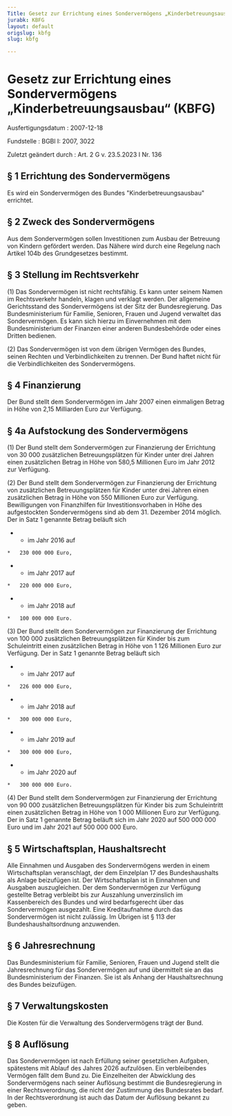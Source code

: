 ```yaml
---
Title: Gesetz zur Errichtung eines Sondervermögens „Kinderbetreuungsausbau“
jurabk: KBFG
layout: default
origslug: kbfg
slug: kbfg

---
```


# Gesetz zur Errichtung eines Sondervermögens „Kinderbetreuungsausbau“ (KBFG)

Ausfertigungsdatum
:   2007-12-18

Fundstelle
:   BGBl I: 2007, 3022

Zuletzt geändert durch
:   Art. 2 G v. 23.5.2023 I Nr. 136


## § 1 Errichtung des Sondervermögens

Es wird ein Sondervermögen des Bundes "Kinderbetreuungsausbau" errichtet.


## § 2 Zweck des Sondervermögens

Aus dem Sondervermögen sollen Investitionen zum Ausbau der Betreuung von Kindern gefördert werden. Das Nähere wird durch eine Regelung nach Artikel 104b des Grundgesetzes bestimmt.


## § 3 Stellung im Rechtsverkehr

(1) Das Sondervermögen ist nicht rechtsfähig. Es kann unter seinem Namen im Rechtsverkehr handeln, klagen und verklagt werden. Der allgemeine Gerichtsstand des Sondervermögens ist der Sitz der Bundesregierung. Das Bundesministerium für Familie, Senioren, Frauen und Jugend verwaltet das Sondervermögen. Es kann sich hierzu im Einvernehmen mit dem Bundesministerium der Finanzen einer anderen Bundesbehörde oder eines Dritten bedienen.

(2) Das Sondervermögen ist von dem übrigen Vermögen des Bundes, seinen Rechten und Verbindlichkeiten zu trennen. Der Bund haftet nicht für die Verbindlichkeiten des Sondervermögens.


## § 4 Finanzierung

Der Bund stellt dem Sondervermögen im Jahr 2007 einen einmaligen Betrag in Höhe von 2,15 Milliarden Euro zur Verfügung.


## § 4a Aufstockung des Sondervermögens

(1) Der Bund stellt dem Sondervermögen zur Finanzierung der Errichtung von 30 000 zusätzlichen Betreuungsplätzen für Kinder unter drei Jahren einen zusätzlichen Betrag in Höhe von 580,5 Millionen Euro im Jahr 2012 zur Verfügung.

(2) Der Bund stellt dem Sondervermögen zur Finanzierung der Errichtung von zusätzlichen Betreuungsplätzen für Kinder unter drei Jahren einen zusätzlichen Betrag in Höhe von 550 Millionen Euro zur Verfügung. Bewilligungen von Finanzhilfen für Investitionsvorhaben in Höhe des aufgestockten Sondervermögens sind ab dem 31. Dezember 2014 möglich. Der in Satz 1 genannte Betrag beläuft sich

*    *   im Jahr 2016 auf

    *   230 000 000 Euro,


*    *   im Jahr 2017 auf

    *   220 000 000 Euro,


*    *   im Jahr 2018 auf

    *   100 000 000 Euro.




(3) Der Bund stellt dem Sondervermögen zur Finanzierung der Errichtung von 100 000 zusätzlichen Betreuungsplätzen für Kinder bis zum Schuleintritt einen zusätzlichen Betrag in Höhe von 1 126 Millionen Euro zur Verfügung. Der in Satz 1 genannte Betrag beläuft sich

*    *   im Jahr 2017 auf

    *   226 000 000 Euro,


*    *   im Jahr 2018 auf

    *   300 000 000 Euro,


*    *   im Jahr 2019 auf

    *   300 000 000 Euro,


*    *   im Jahr 2020 auf

    *   300 000 000 Euro.




(4) Der Bund stellt dem Sondervermögen zur Finanzierung der Errichtung von 90 000 zusätzlichen Betreuungsplätzen für Kinder bis zum Schuleintritt einen zusätzlichen Betrag in Höhe von 1 000 Millionen Euro zur Verfügung. Der in Satz 1 genannte Betrag beläuft sich im Jahr 2020 auf 500 000 000 Euro und im Jahr 2021 auf 500 000 000 Euro.


## § 5 Wirtschaftsplan, Haushaltsrecht

Alle Einnahmen und Ausgaben des Sondervermögens werden in einem Wirtschaftsplan veranschlagt, der dem Einzelplan 17 des Bundeshaushalts als Anlage beizufügen ist. Der Wirtschaftsplan ist in Einnahmen und Ausgaben auszugleichen. Der dem Sondervermögen zur Verfügung gestellte Betrag verbleibt bis zur Auszahlung unverzinslich im Kassenbereich des Bundes und wird bedarfsgerecht über das Sondervermögen ausgezahlt. Eine Kreditaufnahme durch das Sondervermögen ist nicht zulässig. Im Übrigen ist § 113 der Bundeshaushaltsordnung anzuwenden.


## § 6 Jahresrechnung

Das Bundesministerium für Familie, Senioren, Frauen und Jugend stellt die Jahresrechnung für das Sondervermögen auf und übermittelt sie an das Bundesministerium der Finanzen. Sie ist als Anhang der Haushaltsrechnung des Bundes beizufügen.


## § 7 Verwaltungskosten

Die Kosten für die Verwaltung des Sondervermögens trägt der Bund.


## § 8 Auflösung

Das Sondervermögen ist nach Erfüllung seiner gesetzlichen Aufgaben, spätestens mit Ablauf des Jahres 2026 aufzulösen. Ein verbleibendes Vermögen fällt dem Bund zu. Die Einzelheiten der Abwicklung des Sondervermögens nach seiner Auflösung bestimmt die Bundesregierung in einer Rechtsverordnung, die nicht der Zustimmung des Bundesrates bedarf. In der Rechtsverordnung ist auch das Datum der Auflösung bekannt zu geben.

